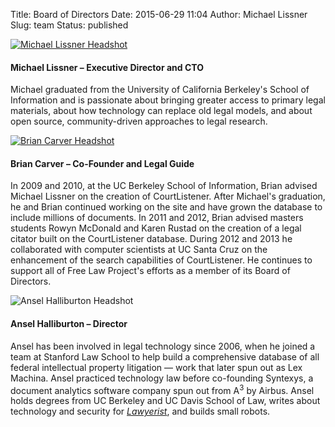 Title: Board of Directors
Date: 2015-06-29 11:04
Author: Michael Lissner
Slug: team
Status: published

<div class="media">
  <div class="media-left pull-left">
    <a href="http://michaeljaylissner.com">
      <img class="media-object" src="{static}/images/mlissner-bio-150x150.jpg" alt="Michael Lissner Headshot">
    </a>
  </div>
  <div class="media-body">
    <h4 class="media-heading">Michael Lissner &ndash; Executive Director and CTO</h4>
    <p>Michael graduated from the University of California Berkeley's School of
       Information and is passionate about bringing greater access to primary
       legal materials, about how technology can replace old legal models, and
       about open source, community-driven approaches to legal research.</p>
  </div>
</div>

<div class="media">
  <div class="media-left pull-left">
    <a href="http://www.ischool.berkeley.edu/people/faculty/briancarver">
      <img class="media-object" src="{static}/images/brian-150x150.jpeg" alt="Brian Carver Headshot">
    </a>
  </div>
  <div class="media-body">
    <h4 class="media-heading">Brian Carver &ndash; Co-Founder and Legal Guide</h4>
    <p>In 2009 and 2010, at the UC Berkeley School of Information, Brian advised
       Michael Lissner on the creation of CourtListener. After Michael's
       graduation, he and Brian continued working on the site and have grown
       the database to include millions of documents. In 2011 and 2012,
       Brian advised masters students Rowyn McDonald and Karen Rustad on the
       creation of a legal citator built on the CourtListener database. During
       2012 and 2013 he collaborated with computer scientists at UC Santa Cruz
       on the enhancement of the search capabilities of CourtListener. He
       continues to support all of Free Law Project's efforts as a member of
       its Board of Directors.</p>
  </div>
</div>

<div class="media">
  <div class="media-left pull-left">
    <img class="media-object" src="{static}/images/ansel-150x150.jpg" alt="Ansel Halliburton Headshot">
  </div>
  <div class="media-body">
    <h4 class="media-heading">Ansel Halliburton &ndash; Director</h4>
    <p>Ansel has been involved in legal technology since 2006, when he joined a
       team at Stanford Law School to help build a comprehensive database of
       all federal intellectual property litigation &mdash; work that later spun out
       as Lex Machina. Ansel practiced technology law before co-founding
       Syntexys, a document analytics software company spun out from
       A<sup>3</sup> by Airbus. Ansel holds degrees from UC Berkeley and UC Davis
       School of Law, writes about technology and security for
       <a href="https://lawyerist.com/author/ansel-halliburton/"><em>Lawyerist</em></a>,
       and builds small robots.</p>
  </div>
</div>
